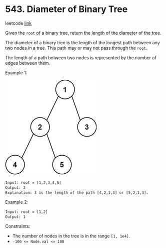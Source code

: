 # 543. Diameter of Binary Tree

leetcode [link][problem]

Given the `root` of a binary tree, return the length of the diameter of the tree.

The diameter of a binary tree is the length of the longest path between any two nodes in a tree. This path may or may not pass through the `root`.

The length of a path between two nodes is represented by the number of edges between them.

Example 1:

![example 1](./assets/diamtree.jpg)

```
Input: root = [1,2,3,4,5]
Output: 3
Explanation: 3 is the length of the path [4,2,1,3] or [5,2,1,3].
```

Example 2:

```
Input: root = [1,2]
Output: 1
```

Constraints:

* The number of nodes in the tree is in the range `[1, 1e4]`.
* `-100 <= Node.val <= 100`

[problem]: https://leetcode.com/problems/diameter-of-binary-tree/description/
